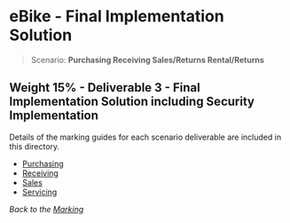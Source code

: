 # eBike - Final Implementation Solution

> Scenario: **Purchasing Receiving Sales/Returns Rental/Returns**

## **Weight 15%** - Deliverable 3 - Final Implementation Solution including Security Implementation

Details of the marking guides for each scenario deliverable are included in this directory.

- [Purchasing](./Purchasing-long.md/)
- [Receiving](./Receiving-long.md/)
- [Sales](./Sales-long.md/)
- [Servicing](./Servicing-long.md/)


*Back to the [Marking](./../ReadMe.md)*